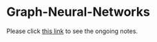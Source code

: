 # Graph-Neural-Networks

Please click <a href="https://github.com/MdArafatHKhan/Graph-Neural-Networks/blob/master/notes/graph-neural-network.pdf">this link</a> to see the ongoing notes.